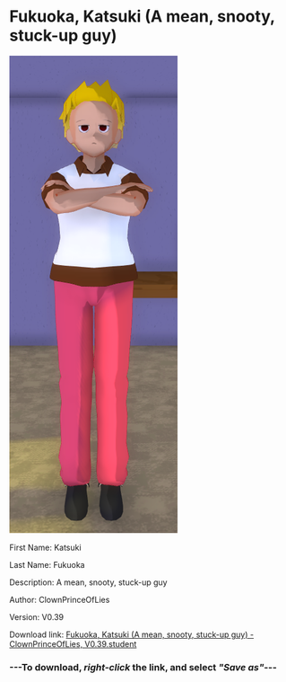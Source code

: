 # Fukuoka, Katsuki (A mean, snooty, stuck-up guy)

<img src = "https://raw.githubusercontent.com/Arbiter1223/Daigaku-Gurashi-Custom-Students/master/Students/Files/Fukuoka%2C%20Katsuki%20(A%20mean%2C%20snooty%2C%20stuck-up%20guy).png">

First Name: Katsuki

Last Name: Fukuoka

Description: A mean, snooty, stuck-up guy

Author: ClownPrinceOfLies

Version: V0.39

Download link: <a href="https://raw.githubusercontent.com/Arbiter1223/Daigaku-Gurashi-Custom-Students/master/Students/Files/Fukuoka%2C%20Katsuki%20(A%20mean%2C%20snooty%2C%20stuck-up%20guy)%20-%20ClownPrinceOfLies%2C%20V0.39.student">Fukuoka, Katsuki (A mean, snooty, stuck-up guy) - ClownPrinceOfLies, V0.39.student</a>

### ---**To download, _right-click_ the link, and select _"Save as"_**---
